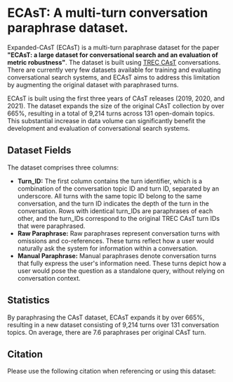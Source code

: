 # ECAsT: A multi-turn conversation paraphrase dataset.

Expanded-CAsT (ECAsT) is a multi-turn paraphrase dataset for the paper **"ECAsT: a large dataset for conversational search and an evaluation of metric robustness"**. The dataset is built using [TREC CAsT](https://github.com/daltonj/treccastweb) conversations. There are currently very few datasets available for training and evaluating conversational search systems, and ECAsT aims to address this limitation by augmenting the original dataset with paraphrased turns.

ECAsT is built using the first three years of CAsT releases (2019, 2020, and 2021). The dataset expands the size of the original CAsT collection by over 665\%, resulting in a total of 9,214 turns across 131 open-domain topics. This substantial increase in data volume can significantly benefit the development and evaluation of conversational search systems.

## Dataset Fields
The dataset comprises three columns:
* __Turn_ID:__ The first column contains the turn identifier, which is a combination of the conversation topic ID and turn ID, separated by an underscore. All turns with the same topic ID belong to the same conversation, and the turn ID indicates the depth of the turn in the conversation. Rows with identical turn_IDs are paraphrases of each other, and the turn_IDs correspond to the original TREC CAsT turn IDs that were paraphrased.
* __Raw Paraphrase:__ Raw paraphrases represent conversation turns with omissions and co-references. These turns reflect how a user would naturally ask the system for information within a conversation.
* __Manual Paraphrase:__ Manual paraphrases denote conversation turns that fully express the user's information need. These turns depict how a user would pose the question as a standalone query, without relying on conversation context.

## Statistics
By paraphrasing the CAsT dataset, ECAsT expands it by over 665\%, resulting in a new dataset consisting of 9,214 turns over 131 conversation topics. On average, there are 7.6 paraphrases per original CAsT turn.

## Citation
Please use the following citation when referencing or using this dataset:
